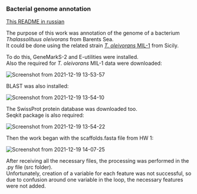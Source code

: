 ### Bacterial genome annotation

[This README in russian](README.ru.md)

The purpose of this work was annotation of the genome of a bacterium *Thalassolituus oleivorans* from Barents Sea.  
It could be done using the related strain [*T. oleivorans* MIL-1](http://www.ncbi.nlm.nih.gov/nuccore/HF680312) from Sicily.


To do this, GeneMarkS-2 and E-utilities were installed.  
Also the required for *T. oleivorans* MIL-1 data were downloaded:

![Screenshot from 2021-12-19 13-53-57](https://user-images.githubusercontent.com/60808642/146672975-a2b3917b-cacc-4442-98bb-6e26363a9c46.png)

BLAST was also installed: 

![Screenshot from 2021-12-19 13-54-10](https://user-images.githubusercontent.com/60808642/146672984-c506ca25-111f-49e3-98ae-24f35820aa8d.png)

The SwissProt protein database was downloaded too.  
Seqkit package is also required:

![Screenshot from 2021-12-19 13-54-22](https://user-images.githubusercontent.com/60808642/146672989-fba50718-9713-4a82-9492-b3a13b24534f.png)

Then the work began with the scaffolds.fasta file from HW 1:

![Screenshot from 2021-12-19 14-07-25](https://user-images.githubusercontent.com/60808642/146673001-b907ddae-d51f-42f3-b45e-5d307be60d47.png)

After receiving all the necessary files, the processing was performed in the .py file (src folder).  
Unfortunately, creation of a variable for each feature was not successful, so due to confusion around one variable in the loop, the necessary features were not added.

